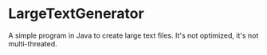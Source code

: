 # LargeTextGenerator

A simple program in Java to create large text files.
It's not optimized, it's not multi-threated.
